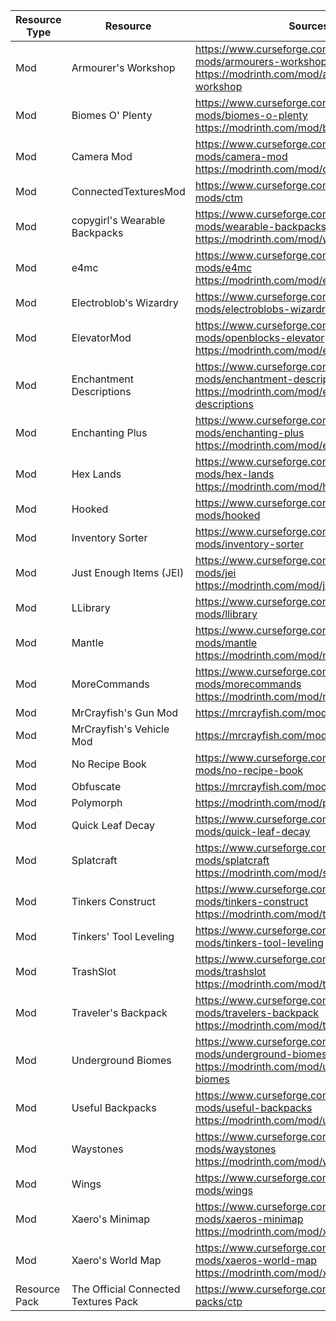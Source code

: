 | Resource Type | Resource                             | Sources                                                                                                                        |
|---------------|--------------------------------------|--------------------------------------------------------------------------------------------------------------------------------|
| Mod           | Armourer's Workshop                  | https://www.curseforge.com/minecraft/mc-mods/armourers-workshop<br>https://modrinth.com/mod/armourers-workshop                 |
| Mod           | Biomes O' Plenty                     | https://www.curseforge.com/minecraft/mc-mods/biomes-o-plenty<br>https://modrinth.com/mod/biomes-o-plenty                       |
| Mod           | Camera Mod                           | https://www.curseforge.com/minecraft/mc-mods/camera-mod<br>https://modrinth.com/mod/camera-mod                                 |
| Mod           | ConnectedTexturesMod                 | https://www.curseforge.com/minecraft/mc-mods/ctm                                                                               |
| Mod           | copygirl's Wearable Backpacks        | https://www.curseforge.com/minecraft/mc-mods/wearable-backpacks<br>https://modrinth.com/mod/wearablebackpacks                  |
| Mod           | e4mc                                 | https://www.curseforge.com/minecraft/mc-mods/e4mc<br>https://modrinth.com/mod/e4mc                                             |
| Mod           | Electroblob's Wizardry               | https://www.curseforge.com/minecraft/mc-mods/electroblobs-wizardry                                                             |
| Mod           | ElevatorMod                          | https://www.curseforge.com/minecraft/mc-mods/openblocks-elevator<br>https://modrinth.com/mod/elevatormod                       |
| Mod           | Enchantment Descriptions             | https://www.curseforge.com/minecraft/mc-mods/enchantment-descriptions<br>https://modrinth.com/mod/enchantment-descriptions     |
| Mod           | Enchanting Plus                      | https://www.curseforge.com/minecraft/mc-mods/enchanting-plus<br>https://modrinth.com/mod/enchanting-plus                       |
| Mod           | Hex Lands                            | https://www.curseforge.com/minecraft/mc-mods/hex-lands<br>https://modrinth.com/mod/hexlands                                    |
| Mod           | Hooked                               | https://www.curseforge.com/minecraft/mc-mods/hooked                                                                            |
| Mod           | Inventory Sorter                     | https://www.curseforge.com/minecraft/mc-mods/inventory-sorter                                                                  |
| Mod           | Just Enough Items (JEI)              | https://www.curseforge.com/minecraft/mc-mods/jei<br>https://modrinth.com/mod/jei                                               |
| Mod           | LLibrary                             | https://www.curseforge.com/minecraft/mc-mods/llibrary                                                                          |
| Mod           | Mantle                               | https://www.curseforge.com/minecraft/mc-mods/mantle<br>https://modrinth.com/mod/mantle                                         |
| Mod           | MoreCommands                         | https://www.curseforge.com/minecraft/mc-mods/morecommands<br>https://modrinth.com/mod/morecommands                             |
| Mod           | MrCrayfish's Gun Mod                 | https://mrcrayfish.com/mods/cgm                                                                                                |
| Mod           | MrCrayfish's Vehicle Mod             | https://mrcrayfish.com/mods/vehicle                                                                                            |
| Mod           | No Recipe Book                       | https://www.curseforge.com/minecraft/mc-mods/no-recipe-book                                                                    |
| Mod           | Obfuscate                            | https://mrcrayfish.com/mods/obfuscate                                                                                          |
| Mod           | Polymorph                            | https://modrinth.com/mod/polymorph                                                                                             |
| Mod           | Quick Leaf Decay                     | https://www.curseforge.com/minecraft/mc-mods/quick-leaf-decay                                                                  |
| Mod           | Splatcraft                           | https://www.curseforge.com/minecraft/mc-mods/splatcraft<br>https://modrinth.com/mod/splatcraft                                 |
| Mod           | Tinkers  Construct                   | https://www.curseforge.com/minecraft/mc-mods/tinkers-construct<br>https://modrinth.com/mod/tinkers-construct                   |
| Mod           | Tinkers' Tool Leveling               | https://www.curseforge.com/minecraft/mc-mods/tinkers-tool-leveling                                                             |
| Mod           | TrashSlot                            | https://www.curseforge.com/minecraft/mc-mods/trashslot<br>https://modrinth.com/mod/trashslot                                   |
| Mod           | Traveler's Backpack                  | https://www.curseforge.com/minecraft/mc-mods/travelers-backpack<br>https://modrinth.com/mod/travelersbackpack                  |
| Mod           | Underground Biomes                   | https://www.curseforge.com/minecraft/mc-mods/underground-biomes<br>https://modrinth.com/mod/underground-biomes                 |
| Mod           | Useful Backpacks                     | https://www.curseforge.com/minecraft/mc-mods/useful-backpacks<br>https://modrinth.com/mod/useful-backpacks                     |
| Mod           | Waystones                            | https://www.curseforge.com/minecraft/mc-mods/waystones<br>https://modrinth.com/mod/waystones                                   |
| Mod           | Wings                                | https://www.curseforge.com/minecraft/mc-mods/wings                                                                             |
| Mod           | Xaero's Minimap                      | https://www.curseforge.com/minecraft/mc-mods/xaeros-minimap<br>https://modrinth.com/mod/xaeros-minimap                         |
| Mod           | Xaero's World Map                    | https://www.curseforge.com/minecraft/mc-mods/xaeros-world-map<br>https://modrinth.com/mod/xaeros-world-map                     |
| Resource Pack | The Official Connected Textures Pack | https://www.curseforge.com/minecraft/texture-packs/ctp                                                                         |
